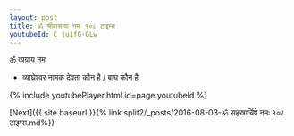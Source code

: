 ```yaml
---
layout: post
title: ॐ श्रीवासाया नमः १०८ टाइम्स
youtubeId: C_ju1fG-GLw
---
```

 
 
 ॐ व्यग्राय नमः  
 
 -  व्याघ्रेश्वर नामक देवता कौन है / बाघ कौन है 
 
  
 
  
 
 
 
 
 
 


{% include youtubePlayer.html id=page.youtubeId %}
 
[Next]({{ site.baseurl }}{% link  split2/_posts/2016-08-03-ॐ सहस्रार्चिषे नमः १०८ टाइम्स.md%})
 
